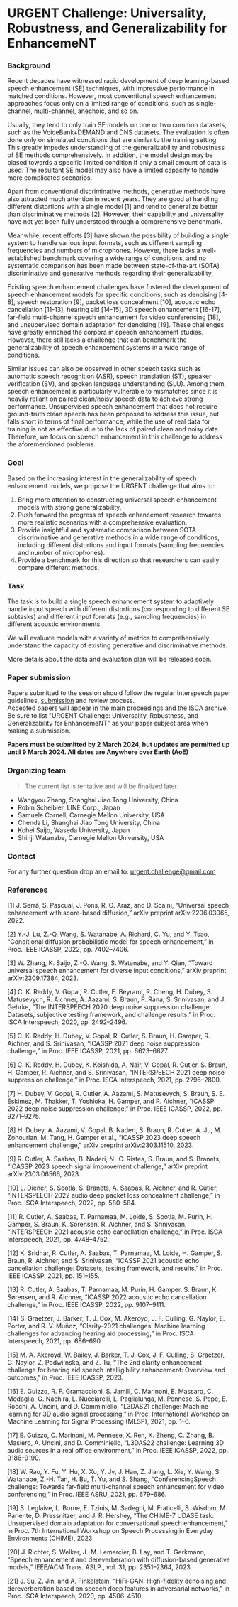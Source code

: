 <!-- <img alt="Can Stock Photo www.canstockphoto.com / coraMax.  Used with permission." src="favicon.svg" width="40%"/> -->

# URGENT Challenge: Universality, Robustness, and Generalizability for EnhancemeNT
<!-- ## Special session at [Interspeech 2024](https://www.interspeech2024.org)  -->

### Background

Recent decades have witnessed rapid development of deep learning-based speech enhancement (SE) techniques, with impressive performance in matched conditions. However, most conventional speech enhancement approaches focus only on a limited range of conditions, such as single-channel, multi-channel, anechoic, and so on.

Usually, they tend to only train SE models on one or two common datasets, such as the VoiceBank+DEMAND and DNS datasets. The evaluation is often done only on simulated conditions that are similar to the training setting. This greatly impedes understanding of the generalizability and robustness of SE methods comprehensively. In addition, the model design may be biased towards a specific limited condition if only a small amount of data is used. The resultant SE model may also have a limited capacity to handle more complicated scenarios.

Apart from conventional discriminative methods, generative methods have also attracted much attention in recent years. They are good at handling different distortions with a single model [1] and tend to generalize better than discriminative methods [2]. However, their capability and universality have not yet been fully understood through a comprehensive benchmark.

Meanwhile, recent efforts [3] have shown the possibility of building a single system to handle various input formats, such as different sampling frequencies and numbers of microphones. However, there lacks a well-established benchmark covering a wide range of conditions, and no systematic comparison has been made between state-of-the-art (SOTA) discriminative and generative methods regarding their generalizability.

Existing speech enhancement challenges have fostered the development of speech enhancement models for specific conditions, such as denoising [4-8], speech restoration [9], packet loss concealment [10], acoustic echo cancellation [11-13], hearing aid [14-15], 3D speech enhancement [16-17], far-field multi-channel speech enhancement for video conferencing [18], and unsupervised domain adaptation for denoising [19]. These challenges have greatly enriched the corpora in speech enhancement studies. However, there still lacks a challenge that can benchmark the generalizability of speech enhancement systems in a wide range of conditions.

Similar issues can also be observed in other speech tasks such as automatic speech recognition (ASR), speech translation (ST), speaker verification (SV), and spoken language understanding (SLU). Among them, speech enhancement is particularly vulnerable to mismatches since it is heavily reliant on paired clean/noisy speech data to achieve strong performance. Unsupervised speech enhancement that does not require ground-truth clean speech has been proposed to address this issue, but falls short in terms of final performance, while the use of real data for training is not as effective due to the lack of paired clean and noisy data. Therefore, we focus on speech enhancement in this challenge to address the aforementioned problems.


### Goal

Based on the increasing interest in the generalizability of speech enhancement models, we propose the URGENT challenge that aims to:
1. Bring more attention to constructing universal speech enhancement models with strong generalizability.
2. Push forward the progress of speech enhancement research towards more realistic scenarios with a comprehensive evaluation.
3. Provide insightful and systematic comparison between SOTA discriminative and generative methods in a wide range of conditions, including different distortions and input formats (sampling frequencies and number of microphones).
4. Provide a benchmark for this direction so that researchers can easily compare different methods.


### Task

The task is to build a single speech enhancement system to adaptively handle input speech with different distortions (corresponding to different SE subtasks) and different input formats (e.g., sampling frequencies) in different acoustic environments.

We will evaluate models with a variety of metrics to comprehensively understand the capacity of existing generative and discriminative methods.

More details about the data and evaluation plan will be released soon.


### Paper submission

Papers submitted to the session should follow the regular Interspeech paper guidelines, [submission](https://www.interspeech2024.org/paper-submission/) and review process.  <br> 
Accepted papers will appear in the main proceedings and the ISCA archive.  <br>
Be sure to list "URGENT Challenge: Universality, Robustness, and Generalizability for EnhancemeNT" as your paper subject area when making a submission. 

**Papers must be submitted by 2 March 2024, but updates are permitted up until 9 March 2024. All dates are Anywhere over Earth (AoE)**

### Organizing team

> The current list is tentative and will be finalized later.

* Wangyou Zhang, Shanghai Jiao Tong University, China
* Robin Scheibler, LINE Corp., Japan
* Samuele Cornell, Carnegie Mellon University, USA
* Chenda Li, Shanghai Jiao Tong University, China
* Kohei Saijo, Waseda University, Japan
* Shinji Watanabe, Carnegie Mellon University, USA
  
### Contact

For any further question drop an email to: [urgent.challenge@gmail.com](mailto:urgent.challenge@gmail.com)

### References

[1] J. Serrà, S. Pascual, J. Pons, R. O. Araz, and D. Scaini, “Universal speech enhancement with score-based diffusion,” arXiv preprint arXiv:2206.03065, 2022.

[2] Y.-J. Lu, Z.-Q. Wang, S. Watanabe, A. Richard, C. Yu, and Y. Tsao, “Conditional diffusion probabilistic model for speech enhancement,” in Proc. IEEE ICASSP, 2022, pp. 7402–7406.

[3] W. Zhang, K. Saijo, Z.-Q. Wang, S. Watanabe, and Y. Qian, “Toward universal speech enhancement for diverse input conditions,” arXiv preprint arXiv:2309.17384, 2023.

[4] C. K. Reddy, V. Gopal, R. Cutler, E. Beyrami, R. Cheng, H. Dubey, S. Matusevych, R. Aichner, A. Aazami, S. Braun, P. Rana, S. Srinivasan, and J. Gehrke, “The INTERSPEECH 2020 deep noise suppression challenge: Datasets, subjective testing framework, and challenge results,” in Proc. ISCA Interspeech, 2020, pp. 2492–2496.

[5] C. K. Reddy, H. Dubey, V. Gopal, R. Cutler, S. Braun, H. Gamper, R. Aichner, and S. Srinivasan, “ICASSP 2021 deep noise suppression challenge,” in Proc. IEEE ICASSP, 2021, pp. 6623–6627.

[6] C. K. Reddy, H. Dubey, K. Koishida, A. Nair, V. Gopal, R. Cutler, S. Braun, H. Gamper, R. Aichner, and S. Srinivasan, “INTERSPEECH 2021 deep noise suppression challenge,” in Proc. ISCA Interspeech, 2021, pp. 2796–2800.

[7] H. Dubey, V. Gopal, R. Cutler, A. Aazami, S. Matusevych, S. Braun, S. E. Eskimez, M. Thakker, T. Yoshioka, H. Gamper, and R. Aichner, “ICASSP 2022 deep noise suppression challenge,” in Proc. IEEE ICASSP, 2022, pp. 9271–9275.

[8] H. Dubey, A. Aazami, V. Gopal, B. Naderi, S. Braun, R. Cutler, A. Ju, M. Zohourian, M. Tang, H. Gamper et al., “ICASSP 2023 deep speech enhancement challenge,” arXiv preprint arXiv:2303.11510, 2023.

[9] R. Cutler, A. Saabas, B. Naderi, N.-C. Ristea, S. Braun, and S. Branets, “ICASSP 2023 speech signal improvement challenge,” arXiv preprint arXiv:2303.06566, 2023.

[10] L. Diener, S. Sootla, S. Branets, A. Saabas, R. Aichner, and R. Cutler, “INTERSPEECH 2022 audio deep packet loss concealment challenge,” in Proc. ISCA Interspeech, 2022, pp. 580–584.

[11]  R. Cutler, A. Saabas, T. Parnamaa, M. Loide, S. Sootla, M. Purin, H. Gamper, S. Braun, K. Sorensen, R. Aichner, and S. Srinivasan, “INTERSPEECH 2021 acoustic echo cancellation challenge,” in Proc. ISCA Interspeech, 2021, pp. 4748–4752.

[12] K. Sridhar, R. Cutler, A. Saabas, T. Parnamaa, M. Loide, H. Gamper, S. Braun, R. Aichner, and S. Srinivasan, “ICASSP 2021 acoustic echo cancellation challenge: Datasets, testing framework, and results,” in Proc. IEEE ICASSP, 2021, pp. 151–155.

[13] R. Cutler, A. Saabas, T. Parnamaa, M. Purin, H. Gamper, S. Braun, K. Sørensen, and R. Aichner, “ICASSP 2022 acoustic echo cancellation challenge,” in Proc. IEEE ICASSP, 2022, pp. 9107–9111.

[14] S. Graetzer, J. Barker, T. J. Cox, M. Akeroyd, J. F. Culling, G. Naylor, E. Porter, and R. V. Muñoz, “Clarity-2021 challenges: Machine learning challenges for advancing hearing aid processing,” in Proc. ISCA Interspeech, 2021, pp. 686–690.

[15] M. A. Akeroyd, W. Bailey, J. Barker, T. J. Cox, J. F. Culling, S. Graetzer, G. Naylor, Z. Podwi'nska, and Z. Tu, “The 2nd clarity enhancement challenge for hearing aid speech intelligibility enhancement: Overview and outcomes,” in Proc. IEEE ICASSP, 2023.

[16] E. Guizzo, R. F. Gramaccioni, S. Jamili, C. Marinoni, E. Massaro, C. Medaglia, G. Nachira, L. Nucciarelli, L. Paglialunga, M. Pennese, S. Pepe, E. Rocchi, A. Uncini, and D. Comminiello, “L3DAS21 challenge: Machine learning for 3D audio signal processing,” in Proc. International Workshop on Machine Learning for Signal Processing (MLSP), 2021, pp. 1–6.

[17] E. Guizzo, C. Marinoni, M. Pennese, X. Ren, X. Zheng, C. Zhang, B. Masiero, A. Uncini, and D. Comminiello, “L3DAS22 challenge: Learning 3D audio sources in a real office environment,” in Proc. IEEE ICASSP, 2022, pp. 9186–9190.

[18] W. Rao, Y. Fu, Y. Hu, X. Xu, Y. Jv, J. Han, Z. Jiang, L. Xie, Y. Wang, S. Watanabe, Z.-H. Tan, H. Bu, T. Yu, and S. Shang, “ConferencingSpeech challenge: Towards far-field multi-channel speech enhancement for video conferencing,” in Proc. IEEE ASRU, 2021, pp. 679–686.

[19] S. Leglaive, L. Borne, E. Tzinis, M. Sadeghi, M. Fraticelli, S. Wisdom, M. Pariente, D. Pressnitzer, and J. R. Hershey, “The CHiME-7 UDASE task: Unsupervised domain adaptation for conversational speech enhancement,” in Proc. 7th International Workshop on Speech Processing in Everyday Environments (CHiME), 2023.

[20] J. Richter, S. Welker, J.-M. Lemercier, B. Lay, and T. Gerkmann, “Speech enhancement and dereverberation with diffusion-based generative models,” IEEE/ACM Trans. ASLP., vol. 31, pp. 2351–2364, 2023.

[21] J. Su, Z. Jin, and A. Finkelstein, “HiFi-GAN: High-fidelity denoising and dereverberation based on speech deep features in adversarial networks,” in Proc. ISCA Interspeech, 2020, pp. 4506–4510.
